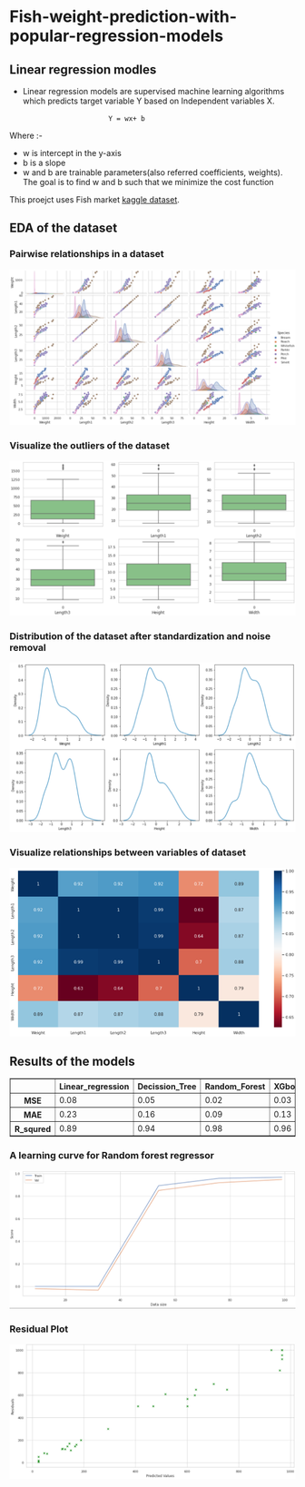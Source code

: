 # Fish-weight-prediction-with-popular-regression-models

##  Linear regression modles
- Linear regression models are supervised machine learning algorithms which predicts target variable Y based on Independent variables X.


                           Y = wx+ b
   
Where :-  
 -  w is intercept in the y-axis
 -  b is a slope
 - w and b are trainable parameters(also referred coefficients, weights). 
 The goal is to find w and b such that we minimize the cost function 


This proejct uses Fish market [kaggle dataset](https://www.kaggle.com/datasets/aungpyaeap/fish-market).

## EDA of the dataset 
### Pairwise relationships in a dataset
<img src="imgs/p.png">

### Visualize the outliers of the dataset
<img src =imgs/b.png>

### Distribution of the dataset after standardization and noise removal 
<img src =imgs/dist.png>

### Visualize relationships between variables of dataset
<img src =imgs/h.png>


## Results of the models 
   
    
<div>
<table border="1" class="dataframe">
  <thead>
    <tr style="text-align: right;">
      <th></th>
      <th>Linear_regression</th>
      <th>Decission_Tree</th>
      <th>Random_Forest</th>
      <th>XGboots_Regressor	</th>
      <th>LGBM_Regressor</th>
      <th>CatBoost_Regressor</th>
      <th>SGD_Regressor</th>
      <th>Kernel_Ridge</th>
      <th>Elastic_Net</th>
      <th>Bayesian_Ridge</th>
      <th>GradientBoosting_Regressor</th>
      <th>SVR</th>
    </tr>
  </thead>
  <tbody>
    <tr>
      <th>MSE</th>
      <td>0.08</td>
      <td>0.05</td>
      <td>0.02</td>
      <td>0.03</td>
      <td>0.03</td>
      <td>0.03</td>
      <td>0.10</td>
      <td>0.10</td>
      <td>0.52</td>
      <td>0.08</td>
      <td>0.03</td>
      <td>0.02</td>
    </tr>
       <tr>
      <th>MAE</th>
      <td>0.23</td>
      <td>0.16</td>
      <td>0.09</td>
      <td>0.13</td>
      <td>0.12</td>
      <td>0.10</td>
      <td>0.26</td>
      <td>0.26</td>
      <td>0.62</td>
      <td>0.23</td>
      <td>0.12</td>
      <td>0.09</td>
    </tr>
       <tr>
      <th>R_squred</th>
      <td>0.89</td>
      <td>0.94</td>
      <td>0.98</td>
      <td>0.96</td>
      <td>0.97</td>
      <td>0.97</td>
      <td>0.86</td>
      <td>0.86</td>
      <td>-3.87</td>
      <td>0.89</td>
      <td>0.97</td>
      <td>0.98</td>
    </tr>
  </tbody>
</table>
</div>



### A learning curve for Random forest regressor
<img src= imgs/lc.png>

###  Residual Plot
<img src= imgs/r.png>
